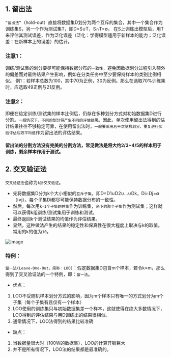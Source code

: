 ## 1. 留出法
```“留出法”```（hold-out）直接将数据集D划分为两个互斥的集合，其中一个集合作为训练集S，另一个作为测试集T，即D=S∪T，S∩T=∅。
在S上训练出模型后，用T来评估其测试误差，作为泛化误差（泛化：学得模型适用于新样本的能力；泛化误差：在新样本上的误差）的估计。

### 注意1：
训练/测试集的划分要尽可能保持数据分布的```一致性```，避免因数据划分过程引入额外的偏差而对最终结果产生影响，例如在分类任务中至少要保持样本的类别比例相似。
例1：若样本总数为100，其中70为正例，30为反例。那么在选取70%训练集时，应选取49正例与21反例。

### 注意2：
即便在给定训练/测试集的样本比例后，仍存在多种划分方式对初始数据集D进行分割。```一般情况下，不同的划分将产生不同的评估结果```。因此，单次使用留出法得到的估计结果往往不够稳定可靠，在使用留出法时，```一般要采用若干次随机划分、重复进行实验评估后取平均值```作为留出法的评估结果。

#### 留出法的分割方法没有完美的分割方法，常见做法是将大约2/3~4/5的样本用于训练，剩余样本作用于测试。

## 2. 交叉验证法
```交叉验证法```也称为```k折交叉验证```。
- 先将数据集D分为k个大小相似的```互斥子集```，即D=D1∪D2∪...∪Dk，Di∩Dj=∅（i≠j）。每个子集Di都尽可能保持数据分布的一致性。
- 然后，每次用```k-1个子集的并集```作为训练集，```余下的那个子集```作为测试集；这样就可以获得k组训练/测试集用于训练和测试。
- 最终返回k个测试结果的均值作为评估结果。
- 显然，这种做法产生的结果的稳定性和保真性在很大程度上取决与k的取值。常用的k的值为```10```。

![image](./images/10折交叉验证示意图.png)


### 特例：
```留一法(Leave-One-Out，简称：LOO)```：假定数据集D包含m个样本，若令k=m，那么得到了交叉验证法的一个特例，即：```留一法```。

- 优点：
1. LOO不受随机样本划分方式的影响，因为m个样本只有唯一的方式划分为m个子集（每个子集有且仅有一个样本）
2. LOO使用的训练集只与初始数据集差一个样本，这就使得在绝大多数情况下，LOO得到的评估结果与用D训练出的结果很相似。
3. 通常情况下，LOO法得到的结果比较准确
- 缺点：
1. 当数据量很大时（100W的数据集），LOO的计算开销巨大
2. 并不是所有情况下，LOO法的结果都是最准确的。

